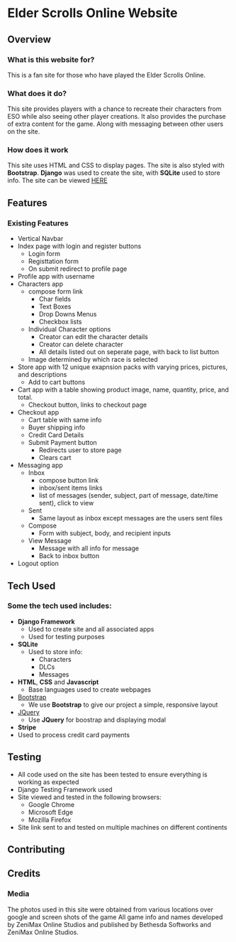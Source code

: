 # Elder Scrolls Online Website
 
## Overview
 
### What is this website for?
 
This is a fan site for those who have played the Elder Scrolls Online. 
 
### What does it do?
 
This site provides players with a chance to recreate their characters from ESO while also seeing other player creations. It also provides the purchase of extra content for the game. Along with messaging between other users on the site. 
 
### How does it work
 
This site uses HTML and CSS to display pages. The site is also styled with **Bootstrap**. **Django** was used to create the site, with **SQLite** used to store info. The site can be viewed [HERE](https://becca-elderscrollsonline.herokuapp.com)

## Features
 
### Existing Features

- Vertical Navbar
- Index page with login and register buttons
    - Login form
    - Registtation form
    - On submit redirect to profile page
- Profile app with username
- Characters app
    - compose form link
        - Char fields
        - Text Boxes
        - Drop Downs Menus
        - Checkbox lists
    - Individual Character options
        - Creator can edit the character details
        - Creator can delete character
        - All details listed out on seperate page, with back to list button
    - Image determined by which race is selected
- Store app with 12 unique exapnsion packs with varying prices, pictures, and descriptions
    - Add to cart buttons
- Cart app with a table showing product image, name, quantity, price, and total.
    - Checkout button, links to checkout page
- Checkout app
    - Cart table with same info
    - Buyer shipping info
    - Credit Card Details
    - Submit Payment button
        - Redirects user to store page
        - Clears cart
- Messaging app
    - Inbox
        - compose button link
        - inbox/sent items links
        - list of messages (sender, subject, part of message, date/time sent), click to view
    - Sent
        - Same layout as inbox except messages are the users sent files
    - Compose
        - Form with subject, body, and recipient inputs
    - View Message
        - Message with all info for message
        - Back to inbox button
- Logout option


## Tech Used

### Some the tech used includes:

- **Django Framework**
    - Used to create site and all associated apps
    - Used for testing purposes
- **SQLite**
    - Used to store info:
        - Characters
        - DLCs
        - Messages
- **HTML**, **CSS** and **Javascript**
  - Base languages used to create webpages
- [Bootstrap](http://getbootstrap.com/)
    - We use **Bootstrap** to give our project a simple, responsive layout
- [JQuery](https://jquery.com)
    - Use **JQuery** for boostrap and displaying modal
- **Stripe**
 - Used to process credit card payments

## Testing
- All code used on the site has been tested to ensure everything is working as expected
- Django Testing Framework used
- Site viewed and tested in the following browsers:
  - Google Chrome
  - Microsoft Edge
  - Mozilla Firefox
- Site link sent to and tested on multiple machines on different continents

## Contributing
 

## Credits

### Media
The photos used in this site were obtained from various locations over google and screen shots of the game
All game info and names developed by ZeniMax Online Studios and published by Bethesda Softworks and ZeniMax Online Studios.




